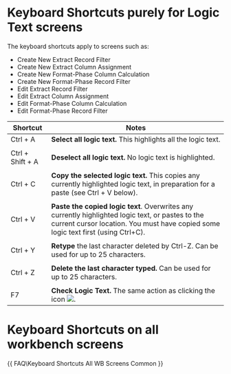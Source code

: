   
# Keyboard Shortcuts purely for Logic Text screens
  
The keyboard shortcuts apply to screens such as:
-   Create New Extract Record Filter
-   Create New Extract Column Assignment
-   Create New Format-Phase Column Calculation
-   Create New Format-Phase Record Filter
-   Edit Extract Record Filter
-   Edit Extract Column Assignment
-   Edit Format-Phase Column Calculation
-   Edit Format-Phase Record Filter
  
  
|Shortcut|Notes|
|--------|-----|
|Ctrl + A|**Select all logic text.** This highlights all the logic text.|
| | |
|Ctrl + Shift + A|**Deselect all logic text.** No logic text is highlighted.|
| | |
|Ctrl + C|**Copy the selected logic text.** This copies any currently highlighted logic text, in preparation for a paste \(see Ctrl + V below\).|
| | |
|Ctrl + V|**Paste the copied logic text**. Overwrites any currently highlighted logic text, or pastes to the current cursor location. You must have copied some logic text first \(using Ctrl+C\).|
| | |
|Ctrl + Y|**Retype** the last character deleted by Ctrl-Z. Can be used for up to 25 characters.|
| | |
|Ctrl + Z|**Delete the last character typed.** Can be used for up to 25 characters.|
| | |
|F7|**Check Logic Text.** The same action as clicking the icon ![](../images/Icon_ValidLT_02.gif).|
  
  
# Keyboard Shortcuts on all workbench screens 
  
{{ FAQ\Keyboard Shortcuts All WB Screens Common }}  
